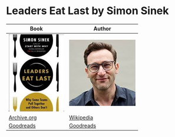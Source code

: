# Leaders Eat Last by Simon Sinek

Book  | Author
----- | -----
![Leaders Eat Last](https://github.com/MrDi0nysus/Leadership/blob/Dev_D_Edition1.1/images/Leaders_Eat_Last.jpg) | ![Simon Sinek](https://github.com/MrDi0nysus/Leadership/blob/Dev_D_Edition1.1/images/Simon_Sinek.jpg)
[Archive.org](https://archive.org/details/leaderseatlastwh0000sine) | [Wikipedia](https://en.wikipedia.org/wiki/Simon_Sinek)
[Goodreads](https://www.goodreads.com/book/show/16144853-leaders-eat-last) | [Goodreads](https://www.goodreads.com/author/show/3158574.Simon_Sinek)

